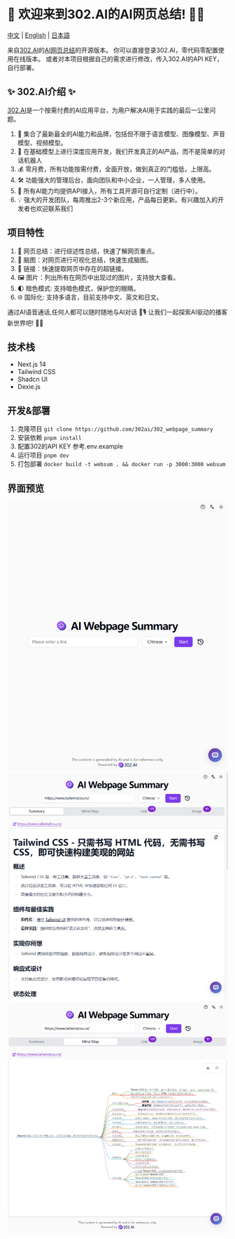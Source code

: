 # 🤖 欢迎来到302.AI的AI网页总结! 🚀✨

[中文](README_zh.md) | [English](README.md) | [日本語](README_ja.md)

来自[302.AI](https://302.ai)的[AI网页总结](https://302.ai/tools/websum/)的开源版本。
你可以直接登录302.AI，零代码零配置使用在线版本。
或者对本项目根据自己的需求进行修改，传入302.AI的API KEY，自行部署。

## ✨ 302.AI介绍 ✨
[302.AI](https://302.ai)是一个按需付费的AI应用平台，为用户解决AI用于实践的最后一公里问题。
1. 🧠 集合了最新最全的AI能力和品牌，包括但不限于语言模型、图像模型、声音模型、视频模型。
2. 🚀 在基础模型上进行深度应用开发，我们开发真正的AI产品，而不是简单的对话机器人
3. 💰 零月费，所有功能按需付费，全面开放，做到真正的门槛低，上限高。
4. 🛠 功能强大的管理后台，面向团队和中小企业，一人管理，多人使用。
5. 🔗 所有AI能力均提供API接入，所有工具开源可自行定制（进行中）。
6. 💡 强大的开发团队，每周推出2-3个新应用，产品每日更新。有兴趣加入的开发者也欢迎联系我们

## 项目特性
1. 📝 网页总结：进行综述性总结，快速了解网页重点。
2. 🧠 脑图：对网页进行可视化总结，快速生成脑图。
3. 🔗 链接：快速提取网页中存在的超链接。
4. 🖼️ 图片：列出所有在网页中出现过的图片，支持放大查看。
4. 🌓 暗色模式: 支持暗色模式，保护您的眼睛。
5. 🌐 国际化: 支持多语言，目前支持中文、英文和日文。

通过AI语音通话,任何人都可以随时随地与AI对话 🎉🎙️ 让我们一起探索AI驱动的播客新世界吧! 🌟🚀

## 技术栈
- Next.js 14
- Tailwind CSS
- Shadcn UI
- Dexie.js

## 开发&部署
1. 克隆项目 `git clone https://github.com/302ai/302_webpage_summary`
2. 安装依赖 `pnpm install`
3. 配置302的API KEY 参考.env.example
4. 运行项目 `pnpm dev`
5. 打包部署 `docker build -t websum . && docker run -p 3000:3000 websum`

## 界面预览

![1. 主界面](docs/image-top.png)
![2. 网页总结](docs/image-summary.png)
![3. 脑图](docs/image-mind-map.png)
